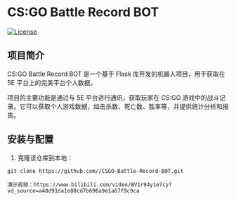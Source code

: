 # CS:GO Battle Record BOT

[![License](https://img.shields.io/badge/license-MIT-blue.svg)](LICENSE)

## 项目简介

CS:GO Battle Record BOT 是一个基于 Flask 库开发的机器人项目，用于获取在 5E 平台上的完美平台个人数据。

项目的主要功能是通过与 5E 平台进行通讯，获取玩家在 CS:GO 游戏中的战斗记录。它可以获取个人游戏数据，如击杀数、死亡数、胜率等，并提供统计分析和报告。

## 安装与配置

1. 克隆该仓库到本地：

```shell
git clone https://github.com//CSGO-Battle-Record-BOT.git

演示视频：https://www.bilibili.com/video/BV1r94y1e7cy?vd_source=a48d91da1e88cd7b696a9e1a67f9c9ca
